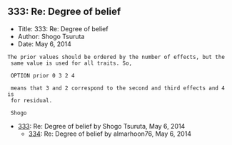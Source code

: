 ## 333: Re: Degree of belief

- Title: 333: Re: Degree of belief
- Author: Shogo Tsuruta
- Date: May 6, 2014
```
The prior values should be ordered by the number of effects, but the 
 same value is used for all traits. So,

 OPTION prior 0 3 2 4

 means that 3 and 2 correspond to the second and third effects and 4 is 
 for residual.

 Shogo
```

- [333](0333.md): Re: Degree of belief by Shogo Tsuruta, May 6, 2014
    - [334](0334.md): Re: Degree of belief by almarhoon76, May 6, 2014
